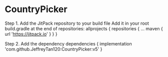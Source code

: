# CountryPicker

Step 1. Add the JitPack repository to your build file
Add it in your root build.gradle at the end of repositories:
allprojects {
		repositories {
			...
			maven { url 'https://jitpack.io' }
		}
	}
  
Step 2. Add the dependency
dependencies {
		 implementation 'com.github.JeffreyTan120:CountryPicker:v5'
	}
